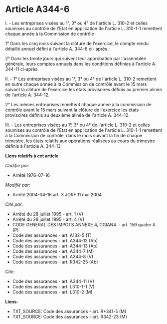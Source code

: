 # Article A344-6

I. - Les entreprises visées au 1°, 3° ou 4° de l'article L. 310-2 et celles soumises au contrôle de l'Etat en application de
l'article L. 310-1-1 remettent chaque année à la Commission de contrôle :

1° Dans les cinq mois suivant la clôture de l'exercice, le compte rendu détaillé annuel défini à l'article A. 344-8 ci-
après ;

2° Dans les trente jours qui suivent leur approbation par l'assemblée générale, leurs comptes annuels dans les conditions
définies à l'article A. 344-11 ci-après.

II. - 1° Les entreprises visées au 1°, 3° ou 4° de l'article L. 310-2 remettent en outre chaque année à la Commission de
contrôle avant le 15 mars suivant la clôture de l'exercice les états provisoires définis au premier alinéa de l'article A.
344-12.

2° Les mêmes entreprises remettent chaque année à la commission de contrôle avant le 15 mars suivant la clôture de l'exercice
les états provisoires définis au deuxième alinéa de l'article A. 344-12.

III. - Les entreprises visées au 1°, 3° ou 4° de l'article L. 310-2 et celles soumises au contrôle de l'Etat en application
de l'article L. 310-1-1 remettent à la Commission de contrôle, dans le mois suivant la fin de chaque trimestre, les états
relatifs aux opérations réalisées au cours du trimestre définis à l'article A. 344-13.

**Liens relatifs à cet article**

_Codifié par_:

  - Arrêté 1976-07-16

_Modifié par_:

  - Arrêté 2004-04-16 art. 3 JORF 11 mai 2004

_Cité par_:

  - Arrêté du 28 juillet 1995 - art. 1 (V)
  - Arrêté du 28 juillet 1995 - art. 4 (V)
  - CODE GENERAL DES IMPOTS ANNEXE 4, CGIAN4. - art. 159 quater A (P)
  - Code des assurances - art. A132-5 (T)
  - Code des assurances - art. A344-12 (Ab)
  - Code des assurances - art. A344-13 (Ab)
  - Code des assurances - art. A344-7 (M)
  - Code des assurances - art. A344-8 (V)
  - Code des assurances - art. R342-25 (Ab)

_Cite_:

  - Code des assurances - art. A344-11 (V)
  - Code des assurances - art. L310-1-1 (V)
  - Code des assurances - art. L310-2 (M)

**Liens**:

  - TXT_SOURCE: Code des assurances - art. R*341-5 (M)
  - TXT_SOURCE: Code des assurances - art. R342-23 (M)
